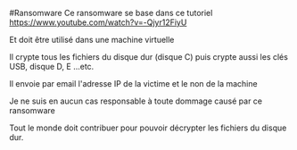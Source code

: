#Ransomware
Ce ransomware se base dans ce tutoriel https://www.youtube.com/watch?v=-Qjyr12FiyU 

 Et doit être utilisé dans une machine virtuelle

Il crypte tous les fichiers du disque dur (disque C) puis crypte aussi les clés USB, disque D, E ...etc.

Il envoie par email l'adresse IP de la victime et le non de la machine

Je ne suis en aucun cas responsable à toute dommage causé par ce ransomware

Tout le monde doit contribuer pour pouvoir décrypter les fichiers du disque dur.




